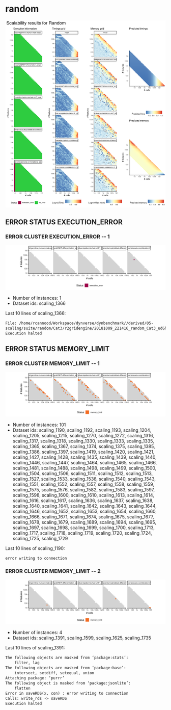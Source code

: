 # random
![Overview](random.png)

## ERROR STATUS EXECUTION_ERROR

### ERROR CLUSTER EXECUTION_ERROR -- 1
![Cluster plot](error_class_plots/random_execution_error_1.png)

 * Number of instances: 1
 * Dataset ids: scaling_1366

Last 10 lines of scaling_1366:
```
File: /home/rcannood/Workspace/dynverse/dynbenchmark//derived/05-scaling/suite/random/Cat3/r2gridengine/20181009_221416_random_Cat3_udGhrJtws5/log/log.221.e.txt
Execution halted
```

## ERROR STATUS MEMORY_LIMIT

### ERROR CLUSTER MEMORY_LIMIT -- 1
![Cluster plot](error_class_plots/random_memory_limit_1.png)

 * Number of instances: 101
 * Dataset ids: scaling_1190, scaling_1192, scaling_1193, scaling_1204, scaling_1205, scaling_1215, scaling_1270, scaling_1272, scaling_1316, scaling_1317, scaling_1318, scaling_1330, scaling_1333, scaling_1335, scaling_1365, scaling_1367, scaling_1374, scaling_1375, scaling_1385, scaling_1386, scaling_1397, scaling_1419, scaling_1420, scaling_1421, scaling_1427, scaling_1428, scaling_1435, scaling_1439, scaling_1440, scaling_1446, scaling_1447, scaling_1464, scaling_1465, scaling_1466, scaling_1481, scaling_1488, scaling_1498, scaling_1499, scaling_1500, scaling_1504, scaling_1506, scaling_1511, scaling_1512, scaling_1513, scaling_1527, scaling_1533, scaling_1536, scaling_1540, scaling_1543, scaling_1551, scaling_1552, scaling_1557, scaling_1558, scaling_1559, scaling_1575, scaling_1576, scaling_1582, scaling_1583, scaling_1597, scaling_1598, scaling_1600, scaling_1610, scaling_1613, scaling_1614, scaling_1616, scaling_1617, scaling_1636, scaling_1637, scaling_1638, scaling_1640, scaling_1641, scaling_1642, scaling_1643, scaling_1644, scaling_1646, scaling_1652, scaling_1653, scaling_1654, scaling_1660, scaling_1666, scaling_1671, scaling_1674, scaling_1675, scaling_1677, scaling_1678, scaling_1679, scaling_1689, scaling_1694, scaling_1695, scaling_1697, scaling_1698, scaling_1699, scaling_1700, scaling_1713, scaling_1717, scaling_1718, scaling_1719, scaling_1720, scaling_1724, scaling_1725, scaling_1729

Last 10 lines of scaling_1190:
```
error writing to connection
```

### ERROR CLUSTER MEMORY_LIMIT -- 2
![Cluster plot](error_class_plots/random_memory_limit_2.png)

 * Number of instances: 4
 * Dataset ids: scaling_1391, scaling_1599, scaling_1625, scaling_1735

Last 10 lines of scaling_1391:
```
The following objects are masked from ‘package:stats’:
    filter, lag
The following objects are masked from ‘package:base’:
    intersect, setdiff, setequal, union
Attaching package: ‘purrr’
The following object is masked from ‘package:jsonlite’:
    flatten
Error in saveRDS(x, con) : error writing to connection
Calls: write_rds -> saveRDS
Execution halted
```


